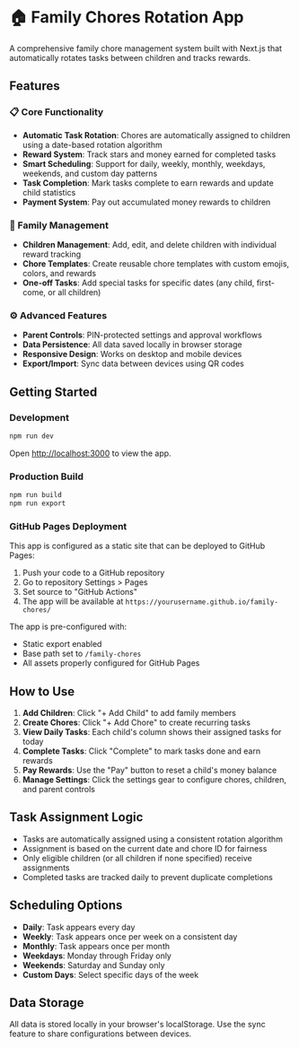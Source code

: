 # 🏠 Family Chores Rotation App

A comprehensive family chore management system built with Next.js that automatically rotates tasks between children and tracks rewards.

## Features

### 📋 Core Functionality
- **Automatic Task Rotation**: Chores are automatically assigned to children using a date-based rotation algorithm
- **Reward System**: Track stars and money earned for completed tasks
- **Smart Scheduling**: Support for daily, weekly, monthly, weekdays, weekends, and custom day patterns
- **Task Completion**: Mark tasks complete to earn rewards and update child statistics
- **Payment System**: Pay out accumulated money rewards to children

### 👥 Family Management
- **Children Management**: Add, edit, and delete children with individual reward tracking
- **Chore Templates**: Create reusable chore templates with custom emojis, colors, and rewards
- **One-off Tasks**: Add special tasks for specific dates (any child, first-come, or all children)

### ⚙️ Advanced Features
- **Parent Controls**: PIN-protected settings and approval workflows
- **Data Persistence**: All data saved locally in browser storage
- **Responsive Design**: Works on desktop and mobile devices
- **Export/Import**: Sync data between devices using QR codes

## Getting Started

### Development
```bash
npm run dev
```
Open [http://localhost:3000](http://localhost:3000) to view the app.

### Production Build
```bash
npm run build
npm run export
```

### GitHub Pages Deployment
This app is configured as a static site that can be deployed to GitHub Pages:

1. Push your code to a GitHub repository
2. Go to repository Settings > Pages
3. Set source to "GitHub Actions"
4. The app will be available at `https://yourusername.github.io/family-chores/`

The app is pre-configured with:
- Static export enabled
- Base path set to `/family-chores`
- All assets properly configured for GitHub Pages

## How to Use

1. **Add Children**: Click "+ Add Child" to add family members
2. **Create Chores**: Click "+ Add Chore" to create recurring tasks
3. **View Daily Tasks**: Each child's column shows their assigned tasks for today
4. **Complete Tasks**: Click "Complete" to mark tasks done and earn rewards
5. **Pay Rewards**: Use the "Pay" button to reset a child's money balance
6. **Manage Settings**: Click the settings gear to configure chores, children, and parent controls

## Task Assignment Logic

- Tasks are automatically assigned using a consistent rotation algorithm
- Assignment is based on the current date and chore ID for fairness
- Only eligible children (or all children if none specified) receive assignments
- Completed tasks are tracked daily to prevent duplicate completions

## Scheduling Options

- **Daily**: Task appears every day
- **Weekly**: Task appears once per week on a consistent day
- **Monthly**: Task appears once per month
- **Weekdays**: Monday through Friday only
- **Weekends**: Saturday and Sunday only
- **Custom Days**: Select specific days of the week

## Data Storage

All data is stored locally in your browser's localStorage. Use the sync feature to share configurations between devices.
